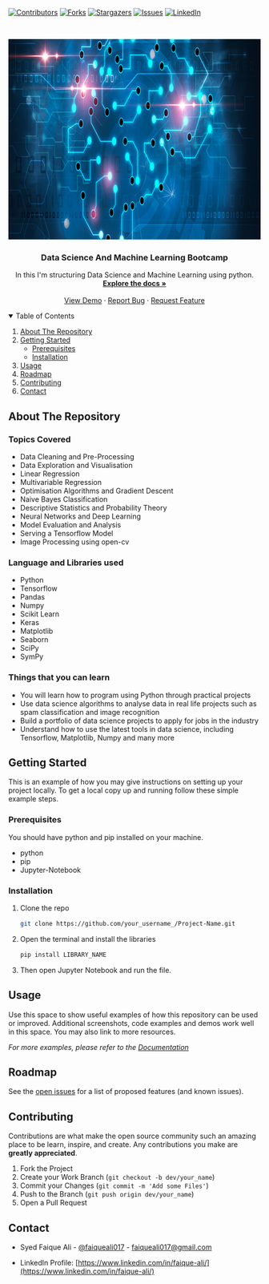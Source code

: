 <!-- PROJECT SHIELDS -->
<!--
*** I'm using markdown "reference style" links for readability.
*** Reference links are enclosed in brackets [ ] instead of parentheses ( ).
*** See the bottom of this document for the declaration of the reference variables
*** for contributors-url, forks-url, etc. This is an optional, concise syntax you may use.
*** https://www.markdownguide.org/basic-syntax/#reference-style-links
-->
[![Contributors][contributors-shield]][contributors-url]
[![Forks][forks-shield]][forks-url]
[![Stargazers][stars-shield]][stars-url]
[![Issues][issues-shield]][issues-url]
[![LinkedIn][linkedin-shield]][linkedin-url]


<!-- PROJECT LOGO -->
<br />
<p align="center">
  <a href="https://github.com/faiqueali017/Data-Science-And-Machine-Learning-Bootcamp">
    <img src="images/logo.jpeg" alt="Logo" width="976" height="400">
  </a>

  <h3 align="center">Data Science And Machine Learning Bootcamp</h3>

  <p align="center">
    In this I'm structuring Data Science and Machine Learning using python.
    <br />
    <a href="https://github.com/faiqueali017/Data-Science-And-Machine-Learning-Bootcamp"><strong>Explore the docs »</strong></a>
    <br />
    <br />
    <a href="https://github.com/faiqueali017/Data-Science-And-Machine-Learning-Bootcamp">View Demo</a>
    ·
    <a href="https://github.com/faiqueali017/Data-Science-And-Machine-Learning-Bootcamp/issues">Report Bug</a>
    ·
    <a href="https://github.com/faiqueali017/Data-Science-And-Machine-Learning-Bootcamp/issues">Request Feature</a>
  </p>
</p>



<!-- TABLE OF CONTENTS -->
<details open="open">
  <summary>Table of Contents</summary>
  <ol>
    <li>
      <a href="#about-the-project">About The Repository</a>
    </li>
    <li>
      <a href="#getting-started">Getting Started</a>
      <ul>
        <li><a href="#prerequisites">Prerequisites</a></li>
        <li><a href="#installation">Installation</a></li>
      </ul>
    </li>
    <li><a href="#usage">Usage</a></li>
    <li><a href="#roadmap">Roadmap</a></li>
    <li><a href="#contributing">Contributing</a></li>
    <li><a href="#contact">Contact</a></li>
  </ol>
</details>



<!-- ABOUT THE REPOSITORY -->
## About The Repository


### Topics Covered
* Data Cleaning and Pre-Processing
* Data Exploration and Visualisation
* Linear Regression
* Multivariable Regression
* Optimisation Algorithms and Gradient Descent
* Naive Bayes Classification
* Descriptive Statistics and Probability Theory
* Neural Networks and Deep Learning
* Model Evaluation and Analysis
* Serving a Tensorflow Model
* Image Processing using open-cv

### Language and Libraries used
* Python
* Tensorflow
* Pandas
* Numpy
* Scikit Learn
* Keras
* Matplotlib
* Seaborn
* SciPy
* SymPy


### Things that you can learn
* You will learn how to program using Python through practical projects
* Use data science algorithms to analyse data in real life projects such as spam classification and image recognition
* Build a portfolio of data science projects to apply for jobs in the industry
* Understand how to use the latest tools in data science, including Tensorflow, Matplotlib, Numpy and many more


<!-- GETTING STARTED -->
## Getting Started
This is an example of how you may give instructions on setting up your project locally.
To get a local copy up and running follow these simple example steps.

### Prerequisites
You should have python and pip installed on your machine.
* python
* pip
* Jupyter-Notebook

### Installation
1. Clone the repo
   ```sh
   git clone https://github.com/your_username_/Project-Name.git
   ```
2. Open the terminal and install the libraries
   ```sh
   pip install LIBRARY_NAME
   ```
3. Then open Jupyter Notebook and run the file.



<!-- USAGE EXAMPLES -->
## Usage
Use this space to show useful examples of how this repository can be used or improved. Additional screenshots, code examples and demos work well in this space. You may also link to more resources.

_For more examples, please refer to the [Documentation](https://example.com)_


<!-- ROADMAP -->
## Roadmap
See the [open issues](https://github.com/faiqueali017/Data-Science-And-Machine-Learning-Bootcamp/issues) for a list of proposed features (and known issues).


<!-- CONTRIBUTING -->
## Contributing
Contributions are what make the open source community such an amazing place to be learn, inspire, and create. Any contributions you make are **greatly appreciated**.

1. Fork the Project
2. Create your Work Branch (`git checkout -b dev/your_name`)
3. Commit your Changes (`git commit -m 'Add some Files'`)
4. Push to the Branch (`git push origin dev/your_name`)
5. Open a Pull Request


<!-- CONTACT -->
## Contact
* Syed Faique Ali - [@faiqueali017](https://github.com/faiqueali017) - faiqueali017@gmail.com

* LinkedIn Profile: [https://www.linkedin.com/in/faique-ali/](https://www.linkedin.com/in/faique-ali/)



<!-- MARKDOWN LINKS & IMAGES -->
<!-- https://www.markdownguide.org/basic-syntax/#reference-style-links -->
[contributors-shield]: https://img.shields.io/github/contributors/faiqueali017/Data-Science-And-Machine-Learning-Bootcamp.svg?style=for-the-badge
[contributors-url]: https://github.com/faiqueali017/Data-Science-And-Machine-Learning-Bootcamp/graphs/contributors
[forks-shield]: https://img.shields.io/github/forks/faiqueali017/Data-Science-And-Machine-Learning-Bootcamp.svg?style=for-the-badge
[forks-url]: https://github.com/ffaiqueali017/Data-Science-And-Machine-Learning-Bootcamp/network/members
[stars-shield]: https://img.shields.io/github/stars/faiqueali017/Data-Science-And-Machine-Learning-Bootcamp.svg?style=for-the-badge
[stars-url]: https://github.com/faiqueali017/Data-Science-And-Machine-Learning-Bootcamp/stargazers
[issues-shield]: https://img.shields.io/github/issues/faiqueali017/Data-Science-And-Machine-Learning-Bootcamp.svg?style=for-the-badge
[issues-url]: https://github.com/faiqueali017/Data-Science-And-Machine-Learning-Bootcamp/issues
[license-shield]: https://img.shields.io/github/license/othneildrew/Best-README-Template.svg?style=for-the-badge
[license-url]: https://github.com/othneildrew/Best-README-Template/blob/master/LICENSE.txt
[linkedin-shield]: https://img.shields.io/badge/-LinkedIn-black.svg?style=for-the-badge&logo=linkedin&colorB=555
[linkedin-url]: https://www.linkedin.com/in/faique-ali/
[product-screenshot]: images/screenshot.png
